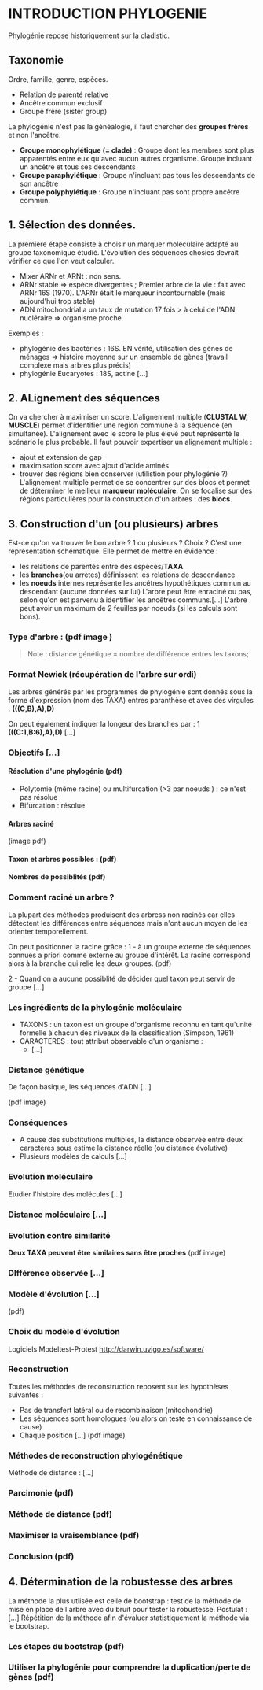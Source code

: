 # INTRODUCTION PHYLOGENIE

Phylogénie repose historiquement sur la cladistic.

## Taxonomie

Ordre, famille, genre, espèces.
- Relation de parenté relative
- Ancêtre commun exclusif
- Groupe frère (sister group)

La phylogénie n'est pas la généalogie, il faut chercher des **groupes frères** et non l'ancêtre.

- **Groupe monophylétique (= clade)** : Groupe dont les membres sont plus apparentés entre eux qu'avec aucun autres organisme. Groupe incluant un ancêtre et tous ses descendants
- **Groupe paraphylétique** : Groupe n'incluant pas tous les descendants de son ancêtre
- **Groupe polyphylétique** : Groupe n'incluant pas sont propre ancêtre commun.

## 1. Sélection des données.

La première étape consiste à choisir un marquer moléculaire adapté au groupe taxonomique étudié. L'évolution des séquences chosies devrait vérifier ce que l'on veut calculer.
- Mixer ARNr et ARNt : non sens.
- ARNr stable => espèce divergentes ; Premier arbre de la vie : fait avec ARNr 16S (1970). L'ARNr était le marqueur incontournable (mais aujourd'hui trop stable)
- ADN mitochondrial a un taux de mutation 17 fois > à celui de l'ADN nucléraire => organisme proche.

Exemples :
- phylogénie des bactéries : 16S. EN vérité, utilisation des gènes de ménages => histoire moyenne sur un ensemble de gènes (travail complexe mais arbres plus précis)
- phylogénie Eucaryotes : 18S, actine
[...]

## 2. ALignement des séquences

On va chercher à maximiser un score. L'alignement multiple (**CLUSTAL W, MUSCLE**) permet d'identifier une region commune à la séquence (en simultanée). L'alignement avec le score le plus élevé peut représenté le scénario le plus probable. Il faut pouvoir expertiser un alignement multiple :
- ajout et extension de gap
- maximisation score avec ajout d'acide aminés
- trouver des régions bien conserver (utilistion pour phylogénie ?)
L'alignement multiple permet de se concentrer sur des blocs et permet de déterminer le meilleur **marqueur moléculaire**. On se focalise sur des régions particulières pour la construction d'un arbres : des **blocs**.

## 3. Construction d'un (ou plusieurs) arbres

Est-ce qu'on va trouver le bon arbre ? 1 ou plusieurs ? Choix ?
C'est une représentation schématique. Elle permet de mettre en évidence :
- les relations de parentés entre des espèces/**TAXA**
- les **branches**(ou arrètes) définissent les relations de descendance
- les **noeuds** internes représente les ancêtres hypothétiques commun au descendant (aucune données sur lui)
L'arbre peut être enraciné ou pas, selon qu'on est parvenu à identifier les ancêtres communs.[...] L'arbre peut avoir un maximum de 2 feuilles par noeuds (si les calculs sont bons).

### Type d'arbre : (pdf image )



> Note : distance génétique = nombre de différence entres les taxons;

### Format Newick (récupération de l'arbre sur ordi)

Les arbres générés par les programmes de phylogénie sont donnés sous la forme d'expression (nom des TAXA) entres paranthèse et avec des virgules :
**(((C,B),A),D)**

On peut également indiquer la longeur des branches par : 1
**(((C:1,B:6),A),D)** [...]

### Objectifs [...]

#### Résolution d'une phylogénie (pdf)

- Polytomie (même racine)  ou multifurcation (>3 par noeuds ) : ce n'est pas résolue
- Bifurcation : résolue

#### Arbres raciné
(image pdf)

#### Taxon et arbres possibles : (pdf)

#### Nombres de possiblités (pdf)

### Comment raciné un arbre ?

La plupart des méthodes produisent des arbress non racinés car elles détectent les différences entre séquences mais n'ont aucun moyen de les orienter temporellement.

On peut positionner la racine grâce :
1 - à un groupe externe de séquences connues a priori comme externe au groupe d'intérêt. La racine correspond alors à la branche qui relie les deux groupes.
(pdf)

2 - Quand on a aucune possiblité de décider quel taxon peut servir de groupe [...]

### Les ingrédients de la phylogénie moléculaire

- TAXONS : un taxon est un groupe d'organisme reconnu en tant qu'unité formelle à chacun des niveaux de la classification (Simpson, 1961)
- CARACTERES : tout attribut observable d'un organisme :
  - [...]

### Distance génétique

De façon basique, les séquences d'ADN [...]

(pdf image)

### Conséquences

- A cause des substitutions multiples, la distance observée entre deux caractères sous estime la distance réelle (ou distance évolutive)
- Plusieurs modèles de calculs [...]

### Evolution moléculaire

Etudier l'histoire des molécules [...]

### Distance moléculaire [...]

### Evolution contre similarité

**Deux TAXA peuvent être similaires sans être proches** (pdf image)

### DIfférence observée [...]

### Modèle d'évolution [...]
(pdf)

### Choix du modèle d'évolution
Logiciels Modeltest-Protest
http://darwin.uvigo.es/software/

### Reconstruction

Toutes les méthodes de reconstruction reposent sur les hypothèses suivantes :
- Pas de transfert latéral ou de recombinaison (mitochondrie)
- Les séquences sont homologues (ou alors on teste en connaissance de cause)
- Chaque position [...]
(pdf image)

### Méthodes de reconstruction phylogénétique

Méthode de distance : [...]


### Parcimonie (pdf)

### Méthode de distance (pdf)

### Maximiser la vraisemblance (pdf)

### Conclusion (pdf)


## 4. Détermination de la robustesse des arbres

La méthode la plus utlisée est celle de bootstrap : test de la méthode de mise en place de l'arbre avec du bruit pour tester la robustesse. Postulat : [...]
Répétition de la méthode afin d'évaluer statistiquement la méthode via le bootstrap.

### Les étapes du bootstrap (pdf)

### Utiliser la phylogénie pour comprendre la duplication/perte de gènes (pdf)
